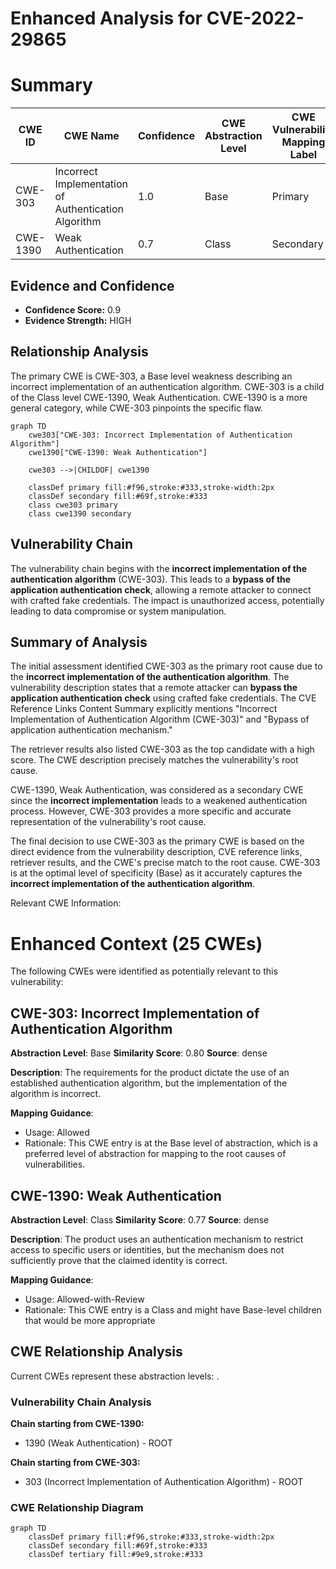 # Enhanced Analysis for CVE-2022-29865

# Summary
| CWE ID | CWE Name | Confidence | CWE Abstraction Level | CWE Vulnerability Mapping Label | CWE-Vulnerability Mapping Notes |
|---|---|---|---|---|---|
| CWE-303 | Incorrect Implementation of Authentication Algorithm | 1.0 | Base | Primary | Allowed |
| CWE-1390 | Weak Authentication | 0.7 | Class | Secondary | Allowed-with-Review |

## Evidence and Confidence

*   **Confidence Score:** 0.9
*   **Evidence Strength:** HIGH

## Relationship Analysis
The primary CWE is CWE-303, a Base level weakness describing an incorrect implementation of an authentication algorithm. CWE-303 is a child of the Class level CWE-1390, Weak Authentication. CWE-1390 is a more general category, while CWE-303 pinpoints the specific flaw.

```mermaid
graph TD
    cwe303["CWE-303: Incorrect Implementation of Authentication Algorithm"]
    cwe1390["CWE-1390: Weak Authentication"]

    cwe303 -->|CHILDOF| cwe1390

    classDef primary fill:#f96,stroke:#333,stroke-width:2px
    classDef secondary fill:#69f,stroke:#333
    class cwe303 primary
    class cwe1390 secondary
```

## Vulnerability Chain
The vulnerability chain begins with the **incorrect implementation of the authentication algorithm** (CWE-303). This leads to a **bypass of the application authentication check**, allowing a remote attacker to connect with crafted fake credentials. The impact is unauthorized access, potentially leading to data compromise or system manipulation.

## Summary of Analysis
The initial assessment identified CWE-303 as the primary root cause due to the **incorrect implementation of the authentication algorithm**. The vulnerability description states that a remote attacker can **bypass the application authentication check** using crafted fake credentials. The CVE Reference Links Content Summary explicitly mentions "Incorrect Implementation of Authentication Algorithm (CWE-303)" and "Bypass of application authentication mechanism."

The retriever results also listed CWE-303 as the top candidate with a high score. The CWE description precisely matches the vulnerability's root cause.

CWE-1390, Weak Authentication, was considered as a secondary CWE since the **incorrect implementation** leads to a weakened authentication process. However, CWE-303 provides a more specific and accurate representation of the vulnerability's root cause.

The final decision to use CWE-303 as the primary CWE is based on the direct evidence from the vulnerability description, CVE reference links, retriever results, and the CWE's precise match to the root cause. CWE-303 is at the optimal level of specificity (Base) as it accurately captures the **incorrect implementation of the authentication algorithm**.

Relevant CWE Information:

# Enhanced Context (25 CWEs)
The following CWEs were identified as potentially relevant to this vulnerability:

## CWE-303: Incorrect Implementation of Authentication Algorithm
**Abstraction Level**: Base
**Similarity Score**: 0.80
**Source**: dense

**Description**:
The requirements for the product dictate the use of an established authentication algorithm, but the implementation of the algorithm is incorrect.

**Mapping Guidance**:
- Usage: Allowed
- Rationale: This CWE entry is at the Base level of abstraction, which is a preferred level of abstraction for mapping to the root causes of vulnerabilities.

## CWE-1390: Weak Authentication
**Abstraction Level**: Class
**Similarity Score**: 0.77
**Source**: dense

**Description**:
The product uses an authentication mechanism to restrict access to specific users or identities, but the mechanism does not sufficiently prove that the claimed identity is correct.

**Mapping Guidance**:
- Usage: Allowed-with-Review
- Rationale: This CWE entry is a Class and might have Base-level children that would be more appropriate


## CWE Relationship Analysis

Current CWEs represent these abstraction levels: .


### Vulnerability Chain Analysis

**Chain starting from CWE-1390:**
- 1390 (Weak Authentication) - ROOT


**Chain starting from CWE-303:**
- 303 (Incorrect Implementation of Authentication Algorithm) - ROOT



### CWE Relationship Diagram

```mermaid
graph TD
    classDef primary fill:#f96,stroke:#333,stroke-width:2px
    classDef secondary fill:#69f,stroke:#333
    classDef tertiary fill:#9e9,stroke:#333
```
